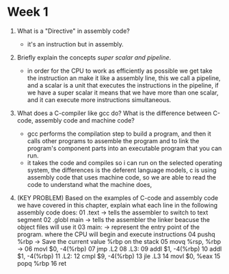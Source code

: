 # Week 1
1. What is a "Directive" in assembly code?
   - it's an instruction but in assembly. 

2. Briefly explain the concepts *super scalar and pipeline*. 
   - in order for the CPU to work as efficiently as possible we get take the instruction an make it like a assembly line, this we call a pipeline, and a scalar is a unit that executes the instructions in the pipeline, if we have a super scalar it means that we have more than one scalar, and it can execute more instructions simultaneous.    

3. What does a C-compiler like gcc do? What is the difference between C-code, assembly code and machine code?
   - gcc performs the compilation step to build a program, and then it calls other programs to assemble the program and to link the program's component parts into an executable program that you can run.
   - it takes the code and compiles so i can run on the selected operating system, the differences is the deferent language models, c is using assembly code that uses machine code, so we are able to read the code to understand what the machine does,     

4. (KEY PROBLEM) Based on the examples of C-code and assembly code we have covered in this chapter, explain what each line in the following assembly code does:
    01 .text   -> tells the assembler to switch to text segment 
	02 .globl main -> tells the assembler the linker beacuse the object files will use it 
	03 main: -> represent the entry point of the program. where the CPU will begin and execute instructions 
	04 pushq %rbp -> Save the current value %rbp on the stack
	05 movq %rsp, %rbp -> 
	06 movl $0, -4(%rbp)
	07 jmp .L2
	08 .L3:
	09 addl $1, -4(%rbp)
	10 addl $1, -4(%rbp)
	11 .L2:
	12 cmpl $9, -4(%rbp)
	13 jle .L3
	14 movl $0, %eax
	15 popq %rbp
	16 ret

